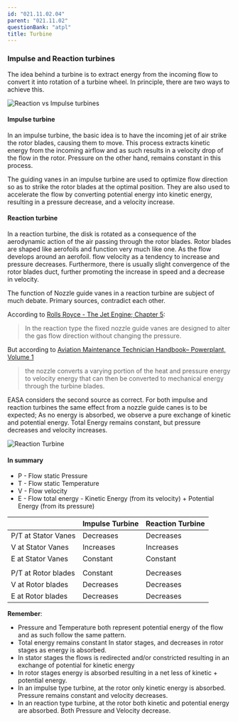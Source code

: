 ```yaml
---
id: "021.11.02.04"
parent: "021.11.02"
questionBank: "atpl"
title: Turbine
---
```


### Impulse and Reaction turbines

The idea behind a turbine is to extract energy from the incoming flow to convert
it into rotation of a turbine wheel. In principle, there are two ways to achieve
this.

![Reaction vs Impulse turbines](images/021.11.02.04-01.jpeg)

#### Impulse turbine

In an impulse turbine, the basic idea is to have the incoming jet of air strike
the rotor blades, causing them to move. This process extracts kinetic energy
from the incoming airflow and as such results in a velocity drop of the flow in
the rotor. Pressure on the other hand, remains constant in this process.

The guiding vanes in an impulse turbine are used to optimize flow direction so
as to strike the rotor blades at the optimal position. They are also used to
accelerate the flow by converting potential energy into kinetic energy,
resulting in a pressure decrease, and a velocity increase.

#### Reaction turbine

In a reaction turbine, the disk is rotated as a consequence of the aerodynamic
action of the air passing through the rotor blades. Rotor blades are shaped like
aerofoils and function very much like one. As the flow develops around an
aerofoil. flow velocity as a tendency to increase and pressure decreases.
Furthermore, there is usually slight convergence of the rotor blades duct,
further promoting the increase in speed and a decrease in velocity.

The function of Nozzle guide vanes in a reaction turbine are subject of much
debate. Primary sources, contradict each other.

According to [Rolls Royce - The Jet Engine; Chapter 5]():

> In the reaction type the fixed nozzle guide vanes are designed to alter the
> gas flow direction without changing the pressure.

But according to
[Aviation Maintenance Technician Handbook– Powerplant, Volume 1]()

> the nozzle converts a varying portion of the heat and pressure energy to
> velocity energy that can then be converted to mechanical energy through the
> turbine blades.

EASA considers the second source as correct. For both impulse and reaction
turbines the same effect from a nozzle guide canes is to be expected; As no
energy is absorbed, we observe a pure exchange of kinetic and potential energy.
Total Energy remains constant, but pressure decreases and velocity increases.

![Reaction Turbine](images/021.11.02.04-02.jpeg)

#### In summary

- P - Flow static Pressure
- T - Flow static Temperature
- V - Flow velocity
- E - Flow total energy - Kinetic Energy (from its velocity) + Potential Energy
  (from its pressure)

|                     | Impulse Turbine | Reaction Turbine |
| ------------------- | --------------- | ---------------- |
| P/T at Stator Vanes | Decreases       | Decreases        |
| V at Stator Vanes   | Increases       | Increases        |
| E at Stator Vanes   | Constant        | Constant         |
|                     |                 |                  |
| P/T at Rotor blades | Constant        | Decreases        |
| V at Rotor blades   | Decreases       | Decreases        |
| E at Rotor blades   | Decreases       | Decreases        |

**Remember**:

- Pressure and Temperature both represent potential energy of the flow and as
  such follow the same pattern.
- Total energy remains constant In stator stages, and decreases in rotor stages
  as energy is absorbed.
- In stator stages the flows is redirected and/or constricted resulting in an
  exchange of potential for kinetic energy
- In rotor stages energy is absorbed resulting in a net less of kinetic +
  potential energy.
- In an impulse type turbine, at the rotor only kinetic energy is absorbed.
  Pressure remains constant and velocity decreases.
- In an reaction type turbine, at the rotor both kinetic and potential energy
  are absorbed. Both Pressure and Velocity decrease.
